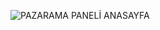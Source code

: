 ![PAZARAMA PANELİ ANASAYFA](https://github.com/yazganserdar/pazarama_paneli/assets/168685580/8dc8e909-1539-4ccb-8a1f-e3b130aba098)
